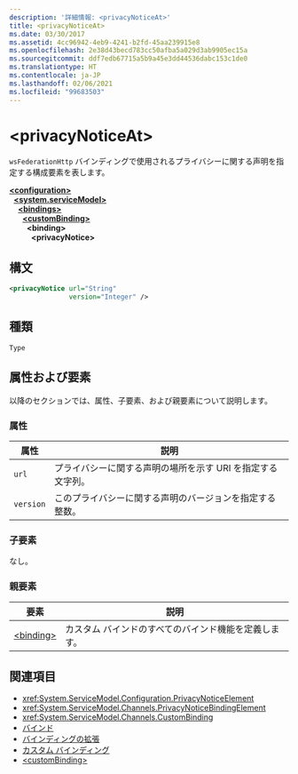```yaml
---
description: '詳細情報: <privacyNoticeAt>'
title: <privacyNoticeAt>
ms.date: 03/30/2017
ms.assetid: 4cc96942-4eb9-4241-b2fd-45aa239915e8
ms.openlocfilehash: 2e38d43becd783cc50afba5a029d3ab9905ec15a
ms.sourcegitcommit: ddf7edb67715a5b9a45e3dd44536dabc153c1de0
ms.translationtype: HT
ms.contentlocale: ja-JP
ms.lasthandoff: 02/06/2021
ms.locfileid: "99683503"
---
```

# \<privacyNoticeAt>

`wsFederationHttp` バインディングで使用されるプライバシーに関する声明を指定する構成要素を表します。  
  
[**\<configuration>**](../configuration-element.md)\
&nbsp;&nbsp;[**\<system.serviceModel>**](system-servicemodel.md)\
&nbsp;&nbsp;&nbsp;&nbsp;[**\<bindings>**](bindings.md)\
&nbsp;&nbsp;&nbsp;&nbsp;&nbsp;&nbsp;[**\<customBinding>**](custombinding.md)\
&nbsp;&nbsp;&nbsp;&nbsp;&nbsp;&nbsp;&nbsp;&nbsp;**\<binding>**\
&nbsp;&nbsp;&nbsp;&nbsp;&nbsp;&nbsp;&nbsp;&nbsp;&nbsp;&nbsp;**\<privacyNotice>**  
  
## <a name="syntax"></a>構文  
  
```xml  
<privacyNotice url="String"
               version="Integer" />
```  
  
## <a name="type"></a>種類  

 `Type`  
  
## <a name="attributes-and-elements"></a>属性および要素  

 以降のセクションでは、属性、子要素、および親要素について説明します。  
  
### <a name="attributes"></a>属性  
  
|属性|説明|  
|---------------|-----------------|  
|`url`|プライバシーに関する声明の場所を示す URI を指定する文字列。|  
|`version`|このプライバシーに関する声明のバージョンを指定する整数。|  
  
### <a name="child-elements"></a>子要素  

 なし。  
  
### <a name="parent-elements"></a>親要素  
  
|要素|説明|  
|-------------|-----------------|  
|[\<binding>](bindings.md)|カスタム バインドのすべてのバインド機能を定義します。|  
  
## <a name="see-also"></a>関連項目

- <xref:System.ServiceModel.Configuration.PrivacyNoticeElement>
- <xref:System.ServiceModel.Channels.PrivacyNoticeBindingElement>
- <xref:System.ServiceModel.Channels.CustomBinding>
- [バインド](../../../wcf/bindings.md)
- [バインディングの拡張](../../../wcf/extending/extending-bindings.md)
- [カスタム バインディング](../../../wcf/extending/custom-bindings.md)
- [\<customBinding>](custombinding.md)
